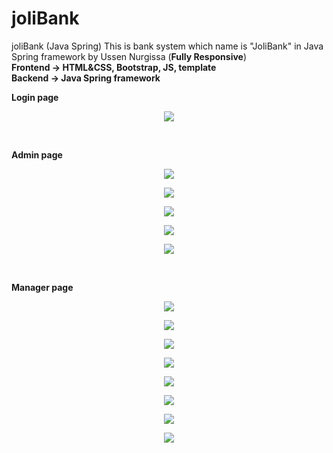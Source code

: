 # joliBank
joliBank (Java Spring)
This is bank system which name is "JoliBank" in Java Spring framework by Ussen Nurgissa
(<strong>Fully Responsive</strong>)<br>
<strong>Frontend -> HTML&CSS, Bootstrap, JS, template</strong><br>
<strong>Backend -> Java Spring framework</strong><br>

<strong>Login page</strong>
<p align="center"><img src="https://github.com/nurgi17/joliBank/blob/master/home.png"></p><br>

<strong>Admin page</strong>
<p align="center"><img src="https://github.com/nurgi17/joliBank/blob/master/a1.png"></p>
<p align="center"><img src="https://github.com/nurgi17/joliBank/blob/master/a2.png"></p>
<p align="center"><img src="https://github.com/nurgi17/joliBank/blob/master/a3.png"></p>
<p align="center"><img src="https://github.com/nurgi17/joliBank/blob/master/a4.png"></p>
<p align="center"><img src="https://github.com/nurgi17/joliBank/blob/master/a5.png"></p><br>

<strong>Manager page</strong>
<p align="center"><img src="https://github.com/nurgi17/joliBank/blob/master/m1.png"></p>
<p align="center"><img src="https://github.com/nurgi17/joliBank/blob/master/mm.png"></p>
<p align="center"><img src="https://github.com/nurgi17/joliBank/blob/master/m2.png"></p>
<p align="center"><img src="https://github.com/nurgi17/joliBank/blob/master/m3.png"></p>
<p align="center"><img src="https://github.com/nurgi17/joliBank/blob/master/m4.png"></p>
<p align="center"><img src="https://github.com/nurgi17/joliBank/blob/master/m5.png"></p>
<p align="center"><img src="https://github.com/nurgi17/joliBank/blob/master/m6.png"></p>
<p align="center"><img src="https://github.com/nurgi17/joliBank/blob/master/mm2.png"></p>
